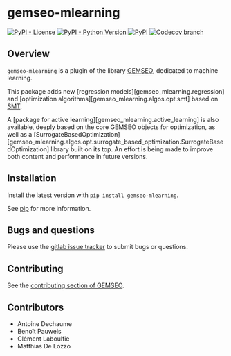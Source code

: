 <!--
Copyright 2021 IRT Saint Exupéry, https://www.irt-saintexupery.com

This work is licensed under the Creative Commons Attribution-ShareAlike 4.0
International License. To view a copy of this license, visit
http://creativecommons.org/licenses/by-sa/4.0/ or send a letter to Creative
Commons, PO Box 1866, Mountain View, CA 94042, USA.
-->
# gemseo-mlearning

[![PyPI - License](https://img.shields.io/pypi/l/gemseo-mlearning)](https://www.gnu.org/licenses/lgpl-3.0.en.html)
[![PyPI - Python Version](https://img.shields.io/pypi/pyversions/gemseo-mlearning)](https://pypi.org/project/gemseo-mlearning/)
[![PyPI](https://img.shields.io/pypi/v/gemseo-mlearning)](https://pypi.org/project/gemseo-mlearning/)
[![Codecov branch](https://img.shields.io/codecov/c/gitlab/gemseo:dev/gemseo-mlearning/develop)](https://app.codecov.io/gl/gemseo:dev/gemseo-mlearning)

## Overview

`gemseo-mlearning` is a plugin of the library [GEMSEO](https://www.gemseo.org), dedicated to machine learning.

This package adds new [regression models][gemseo_mlearning.regression]
and [optimization algorithms][gemseo_mlearning.algos.opt.smt]
based on [SMT](https://smt.readthedocs.io/).

A [package for active learning][gemseo_mlearning.active_learning] is also available,
deeply based on the core GEMSEO objects for optimization,
as well as a
[SurrogateBasedOptimization][gemseo_mlearning.algos.opt.surrogate_based_optimization.SurrogateBasedOptimization]
library built on its top.
An effort is being made to improve both content and performance in future versions.

## Installation

Install the latest version with `pip install gemseo-mlearning`.

See [pip](https://pip.pypa.io/en/stable/getting-started/) for more information.

## Bugs and questions

Please use the [gitlab issue tracker](https://gitlab.com/gemseo/dev/gemseo-mlearning/-/issues)
to submit bugs or questions.

## Contributing

See the [contributing section of GEMSEO](https://gemseo.readthedocs.io/en/stable/software/developing.html#dev).

## Contributors

- Antoine Dechaume
- Benoît Pauwels
- Clément Laboulfie
- Matthias De Lozzo
